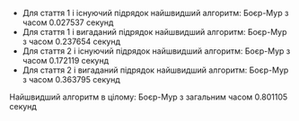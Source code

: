 * Для стаття 1 і існуючий підрядок найшвидший алгоритм: Боєр-Мур з часом 0.027537 секунд
* Для стаття 1 і вигаданий підрядок найшвидший алгоритм: Боєр-Мур з часом 0.237654 секунд
* Для стаття 2 і існуючий підрядок найшвидший алгоритм: Боєр-Мур з часом 0.172119 секунд
* Для стаття 2 і вигаданий підрядок найшвидший алгоритм: Боєр-Мур з часом 0.363795 секунд

Найшвидший алгоритм в цілому: Боєр-Мур з загальним часом 0.801105 секунд

